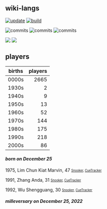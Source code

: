 ## wiki-langs
[![update](https://github.com/dreamerminsk/wiki-langs/actions/workflows/update-tables.yml/badge.svg)](https://github.com/dreamerminsk/wiki-langs/actions/workflows/update-tables.yml)
[![build](https://github.com/dreamerminsk/wiki-langs/actions/workflows/build.yml/badge.svg)](https://github.com/dreamerminsk/wiki-langs/actions/workflows/build.yml)

![commits](https://img.shields.io/github/commit-activity/y/dreamerminsk/wiki-langs)
![commits](https://img.shields.io/github/commit-activity/m/dreamerminsk/wiki-langs)
![commits](https://img.shields.io/github/commit-activity/w/dreamerminsk/wiki-langs)

![](https://img.shields.io/github/languages/code-size/dreamerminsk/wiki-langs)
![](https://img.shields.io/github/repo-size/dreamerminsk/wiki-langs)

## players
| births | players |
| :----: | ------: |
| 0000s | 2665 |
| 1930s | 2 |
| 1940s | 9 |
| 1950s | 13 |
| 1960s | 52 |
| 1970s | 144 |
| 1980s | 175 |
| 1990s | 218 |
| 2000s | 86 |

#### ***born on December 25***
1975, Lim Chun Kiat Marvin, 47 <sub><sup>[Snooker](http://www.snooker.org/res/index.asp?player=411), [CueTracker](http://cuetracker.net/Players/marvin-lim-chun-kiat/)</sup></sub>

1991, Zhang Anda, 31 <sub><sup>[Snooker](http://www.snooker.org/res/index.asp?player=81), [CueTracker](http://cuetracker.net/Players/zhang-anda/)</sup></sub>

1992, Wu Shengguang, 30 <sub><sup>[Snooker](http://www.snooker.org/res/index.asp?player=1705), [CueTracker](http://cuetracker.net/Players/wu-shengguang/)</sup></sub>


#### ***milleversary on December 25, 2022***



